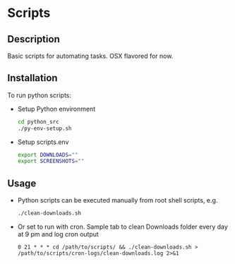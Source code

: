 # Scripts

## Description

Basic scripts for automating tasks. OSX flavored for now.

## Installation

To run python scripts:

- Setup Python environment

    ```bash
    cd python_src
    ./py-env-setup.sh
    ```

- Setup scripts.env

    ```bash
    export DOWNLOADS=""
    export SCREENSHOTS=""
    ```

## Usage

- Python scripts can be executed manually from root shell scripts, e.g.

    ```bash
    ./clean-downloads.sh
    ```

- Or set to run with cron. Sample tab to clean Downloads folder every day at 9 pm and log cron output

    ```
    0 21 * * * cd /path/to/scripts/ && ./clean-downloads.sh > /path/to/scripts/cron-logs/clean-downloads.log 2>&1
    ```
